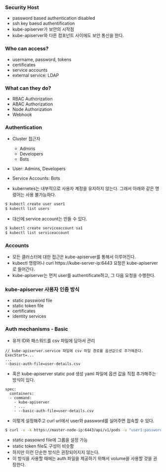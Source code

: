 ### Security Host
- password based authentication disabled
- ssh key baesd authentification
- kube-apiserver가 보안의 시작점
- kube-apiserver와 다른 컴포넌트 사이에도 보안 통신을 한다.

### Who can access?
- username, password, tokens
- certificates
- service accounts
- external service: LDAP

### What can they do?
- RBAC Authorization
- ABAC Authorization
- Node Authorization
- Webhook

### Authentication
- Cluster 접근자
  - Admins
  - Developers
  - Bots
- User: Admins, Developers
- Service Accounts: Bots

- kubernetes는 내부적으로 사용자 계정을 유지하지 않는다. 그래서 아래와 같은 명령어는 사용 불가능하다.
```bash
$ kubectl create user user1
$ kubectl list users
```
- 대신에 service account는 만들 수 있다.
```bash
$ kubectl create serviceaccount sa1
$ kubectl list serviceaccount
```

### Accounts
- 모든 클러스터에 대한 접근은 kube-apiserver를 통해서 이루어진다.
- kubectl 명령어나 curl https://kube-server-ip:6443 요청은 kube-apiserver로 들어간다.
- kube-apiserver는 먼저 user를 authentificate하고, 그 다음 요청을 수행한다.

### kube-apiserver 사용자 인증 방식
- static password file
- static token file
- certificates
- identity services

### Auth mechanisms - Basic
- 유저 ID와 패스워드를 csv 파일에 담아서 관리
```
// kube-apiserver.service 파일에 csv 파일 경로를 옵션값으로 추가해준다.
ExecStart=...
...
--basic-auth-file=user-details.csv
```
- 혹은 kube-apiserver static pod 생성 yaml 파일에 옵션 값을 직접 추가해주는 방식이 있다.
```
spec:
  containers:
  - command:
    - kube-apiserver
    - ...
    - --basic-auth-file=user-details.csv
```
- 이렇게 설정해주고 curl url에서 user와 password를 실어주면 접속할 수 있다.
```bash
$ curl -v -k https://master-node-ip:6443/api/v1/pods -u "user1:password123"
```
- static passowrd file에 그룹을 설정 가능
- static token file도 구성이 비슷함
- 하지만 이런 단순한 방식은 권장되어지지 않는다.
- 이 방식을 사용할 때에는 auth 파일을 제공하기 위해서 volume을 사용할 것을 권장한다. 
